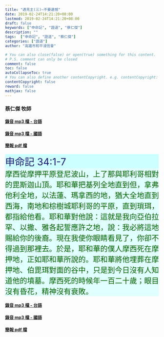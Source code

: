 ```yaml
---
title: "遇見主(三)—不要遺憾"
date: 2019-02-24T14:21:20+08:00
lastmod: 2019-02-24T14:21:20+08:00
draft: false
keywords: ["申命記", "證道", "蔡仁傑"]
description: ""
tags:  ["申命記", "證道", "蔡仁傑"]
categories: ["證道"]
author: "高雄市和平浸信會"

# You can also close(false) or open(true) something for this content.
# P.S. comment can only be closed
comment: false
toc: false
autoCollapseToc: true
# You can also define another contentCopyright. e.g. contentCopyright: "This is another copyright."
contentCopyright: false
reward: false
mathjax: false
---
```


### 蔡仁傑 牧師

#### [錄音 mp3 檔 - 台語](/mp3-s/s20190224t.mp3 "遇見主之三—不要遺憾 - 台語")

#### [錄音 mp3 檔 - 國語](/mp3-s/s20190224c.mp3 "遇見主之三—不要遺憾 - 國語")

#### [簡報 pdf 檔](/pdf-s/s20190224.pdf "遇見主之三—不要遺憾")

<div style="background-color:#CCFFFF"><font size="6", color="#191970">
申命記 34:1-7
</font>
</div>

<div style="background-color:#E0FFFF"><font size="5", color="#006400">
摩西從摩押平原登尼波山，上了那與耶利哥相對的毘斯迦山頂。耶和華把基列全地直到但，拿弗他利全地，以法蓮、瑪拿西的地，猶大全地直到西海，南地和棕樹城耶利哥的平原，直到瑣珥，都指給他看。耶和華對他說：這就是我向亞伯拉罕、以撒、雅各起誓應許之地，說：我必將這地賜給你的後裔。現在我使你眼睛看見了，你卻不得過到那裡去。於是，耶和華的僕人摩西死在摩押地，正如耶和華所說的。耶和華將他埋葬在摩押地、伯毘珥對面的谷中，只是到今日沒有人知道他的墳墓。摩西死的時候年一百二十歲；眼目沒有昏花，精神沒有衰敗。
</font>
</div>

#### [錄音 mp3 檔 - 台語](/mp3-s/s20190224t.mp3 "遇見主之三—不要遺憾 - 台語")

#### [錄音 mp3 檔 - 國語](/mp3-s/s20190224c.mp3 "遇見主之三—不要遺憾 - 國語")

#### [簡報 pdf 檔](/pdf-s/s20190224.pdf "遇見主之三—不要遺憾")
